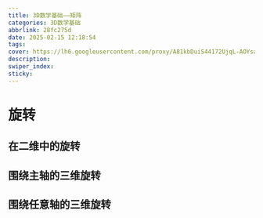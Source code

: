 ```yaml
---
title: 3D数学基础——矩阵
categories: 3D数学基础
abbrlink: 28fc275d
date: 2025-02-15 12:18:54
tags:
cover: https://lh6.googleusercontent.com/proxy/A81kbDuiS44172UjqL-AOYsahRl-yytK2mf4NPkt32MGk2PPHZYQKYSln_qqwkXzyxwoc-HZh3SA9RCvd4TmlX8peoSeOJhd0VudkcQ=w3840-h2160-p-k-no-nd-mv
description:
swiper_index:
sticky:
---
```

# 旋转

## 在二维中的旋转

## 围绕主轴的三维旋转

## 围绕任意轴的三维旋转